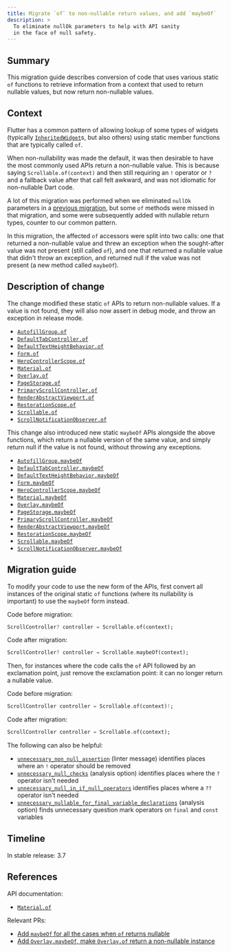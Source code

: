 ```yaml
---
title: Migrate `of` to non-nullable return values, and add `maybeOf`
description: >
  To eliminate nullOk parameters to help with API sanity
  in the face of null safety.
---
```


## Summary

This migration guide describes conversion of code that uses various static `of`
functions to retrieve information from a context that used to return nullable
values, but now return non-nullable values.

## Context

Flutter has a common pattern of allowing lookup of some types of widgets
(typically [`InheritedWidget`][]s, but also others) using static member
functions that are typically called `of`.

When non-nullability was made the default, it was then desirable to have the
most commonly used APIs return a non-nullable value. This is because saying
`Scrollable.of(context)` and then still requiring an `!` operator or `?` and a
fallback value after that call felt awkward, and was not idiomatic for
non-nullable Dart code.

A lot of this migration was performed when we eliminated `nullOk` parameters in
a [previous migration][], but some `of` methods were missed in that migration,
and some were subsequently added with nullable return types, counter to our
common pattern.

In this migration, the affected `of` accessors were split into two calls: one
that returned a non-nullable value and threw an exception when the sought-after
value was not present (still called `of`), and one that returned a nullable
value that didn't throw an exception, and returned null if the value was not
present (a new method called `maybeOf`).

## Description of change

The change modified these static `of` APIs to return non-nullable values.
If a value is not found, they will also now assert in debug mode, and
throw an exception in release mode.

* [`AutofillGroup.of`]
* [`DefaultTabController.of`]
* [`DefaultTextHeightBehavior.of`]
* [`Form.of`]
* [`HeroControllerScope.of`]
* [`Material.of`]
* [`Overlay.of`]
* [`PageStorage.of`]
* [`PrimaryScrollController.of`]
* [`RenderAbstractViewport.of`]
* [`RestorationScope.of`]
* [`Scrollable.of`]
* [`ScrollNotificationObserver.of`]

This change also introduced new static `maybeOf` APIs alongside
the above functions, which return a nullable version of the same value, and
simply return null if the value is not found, without throwing any exceptions.

* [`AutofillGroup.maybeOf`]
* [`DefaultTabController.maybeOf`]
* [`DefaultTextHeightBehavior.maybeOf`]
* [`Form.maybeOf`]
* [`HeroControllerScope.maybeOf`]
* [`Material.maybeOf`]
* [`Overlay.maybeOf`]
* [`PageStorage.maybeOf`]
* [`PrimaryScrollController.maybeOf`]
* [`RenderAbstractViewport.maybeOf`]
* [`RestorationScope.maybeOf`]
* [`Scrollable.maybeOf`]
* [`ScrollNotificationObserver.maybeOf`]

## Migration guide

To modify your code to use the new form of the APIs, first convert all
instances of the original static `of` functions (where its nullability is
important) to use the `maybeOf` form instead.

Code before migration:

```dart
ScrollController? controller = Scrollable.of(context);
```

Code after migration:

```dart
ScrollController? controller = Scrollable.maybeOf(context);
```

Then, for instances where the code calls the `of` API followed by
an exclamation point, just remove the exclamation point: it can
no longer return a nullable value.

Code before migration:

```dart
ScrollController controller = Scrollable.of(context)!;
```

Code after migration:

```dart
ScrollController controller = Scrollable.of(context);
```

The following can also be helpful:

* [`unnecessary_non_null_assertion`][] (linter message) identifies
  places where an  `!` operator should be removed
* [`unnecessary_null_checks`][] (analysis option) identifies places
  where the `?` operator isn't needed
* [`unnecessary_null_in_if_null_operators`][] identifies places
  where a `??` operator isn't needed
* [`unnecessary_nullable_for_final_variable_declarations`][] (analysis option)
  finds unnecessary question mark operators on `final` and `const` variables

## Timeline

In stable release: 3.7

## References

API documentation:

* [`Material.of`][]

Relevant PRs:

* [Add `maybeOf` for all the cases when `of` returns nullable][]
* [Add `Overlay.maybeOf`, make `Overlay.of` return a non-nullable instance][]

[previous migration]: /release/breaking-changes/eliminating-nullok-parameters
[`unnecessary_non_null_assertion`]: {{site.dart-site}}tools/diagnostic-messages#unnecessary_non_null_assertion
[`unnecessary_null_checks`]: {{site.dart-site}}tools/linter-rules#unnecessary_null_checks
[`unnecessary_null_in_if_null_operators`]: {{site.dart-site}}tools/linter-rules#unnecessary_null_in_if_null_operators
[`unnecessary_nullable_for_final_variable_declarations`]: {{site.dart-site}}tools/linter-rules#unnecessary_nullable_for_final_variable_declarations
[`AutofillGroup.maybeOf`]: {{site.api}}flutter/widgets/AutofillGroup/maybeOf.html
[`AutofillGroup.of`]: {{site.api}}flutter/widgets/AutofillGroup/of.html
[`DefaultTabController.maybeOf`]: {{site.api}}flutter/material/DefaultTabController/maybeOf.html
[`DefaultTabController.of`]: {{site.api}}flutter/material/DefaultTabController/of.html
[`DefaultTextHeightBehavior.maybeOf`]: {{site.api}}flutter/widgets/DefaultTextHeightBehavior/maybeOf.html
[`DefaultTextHeightBehavior.of`]: {{site.api}}flutter/widgets/DefaultTextHeightBehavior/of.html
[`Form.maybeOf`]: {{site.api}}flutter/widgets/Form/maybeOf.html
[`Form.of`]: {{site.api}}flutter/widgets/Form/of.html
[`HeroControllerScope.maybeOf`]: {{site.api}}flutter/widgets/HeroControllerScope/maybeOf.html
[`HeroControllerScope.of`]: {{site.api}}flutter/widgets/HeroControllerScope/of.html
[`InheritedWidget`]: {{site.api}}flutter/widgets/InheritedWidget-class.html
[`Material.maybeOf`]: {{site.api}}flutter/material/Material/maybeOf.html
[`Material.of`]: {{site.api}}flutter/material/Material/of.html
[`Overlay.maybeOf`]: {{site.api}}flutter/widgets/Overlay/maybeOf.html
[`Overlay.of`]: {{site.api}}flutter/widgets/Overlay/of.html
[`PageStorage.maybeOf`]: {{site.api}}flutter/widgets/PageStorage/maybeOf.html
[`PageStorage.of`]: {{site.api}}flutter/widgets/PageStorage/of.html
[`PrimaryScrollController.maybeOf`]: {{site.api}}flutter/widgets/PrimaryScrollController/maybeOf.html
[`PrimaryScrollController.of`]: {{site.api}}flutter/widgets/PrimaryScrollController/of.html
[`RenderAbstractViewport.maybeOf`]: {{site.api}}flutter/rendering/RenderAbstractViewport/maybeOf.html
[`RenderAbstractViewport.of`]: {{site.api}}flutter/rendering/RenderAbstractViewport/of.html
[`RestorationScope.maybeOf`]: {{site.api}}flutter/widgets/RestorationScope/maybeOf.html
[`RestorationScope.of`]: {{site.api}}flutter/widgets/RestorationScope/of.html
[`Scrollable.maybeOf`]: {{site.api}}flutter/widgets/Scrollable/maybeOf.html
[`Scrollable.of`]: {{site.api}}flutter/widgets/Scrollable/of.html
[`ScrollNotificationObserver.maybeOf`]: {{site.api}}flutter/widgets/ScrollNotificationObserver/maybeOf.html
[`ScrollNotificationObserver.of`]: {{site.api}}flutter/widgets/ScrollNotificationObserver/of.html
[Add `maybeOf` for all the cases when `of` returns nullable]: {{site.repo.flutter}}pull/114120
[Add `Overlay.maybeOf`, make `Overlay.of` return a non-nullable instance]: {{site.repo.flutter}}pull/110811
